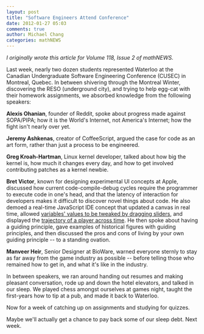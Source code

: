 ```yaml
---
layout: post
title: "Software Engineers Attend Conference"
date: 2012-01-27 05:03
comments: true
author: Michael Chang
categories: mathNEWS
---
```


 _I originally wrote this article for Volume 118, Issue 2 of mathNEWS._
 
Last week, nearly two dozen students represented Waterloo at the Canadian Undergraduate Software Engineering Conference (CUSEC) in Montreal, Quebec. In between shivering through the Montreal Winter, discovering the RESO (underground city), and trying to help egg-cat with their homework assignments, we absorbed knowledge from the following speakers:

**Alexis Ohanian**, founder of Reddit, spoke about progress made against SOPA/PIPA; how it is the World's Internet, not America's Internet; how the fight isn't nearly over yet.

**Jeremy Ashkenas**, creator of CoffeeScript, argued the case for code as an art form, rather than just a process to be engineered.

**Greg Kroah-Hartman**, Linux kernel developer, talked about how big the kernel is, how much it changes every day, and how to get involved contributing patches as a kernel newbie.

**Bret Victor**, known for designing experimental UI concepts at Apple, discussed how current code-compile-debug cycles require the programmer to execute code in one's head, and that the latency of interaction for developers makes it difficult to discover novel things about code. He also demoed a real-time JavaScript IDE concept that updated a canvas in real time, allowed [variables' values to be tweaked by dragging sliders](http://worrydream.com/ScrubbingCalculator/), and displayed the [trajectory of a player across time](http://worrydream.com/LadderOfAbstraction/). He then spoke about having a guiding principle, gave examples of historical figures with guiding principles, and then discussed the pros and cons of living by your own guiding principle -- to a standing ovation.

**Manveer Heir**, Senior Designer at BioWare, warned everyone sternly to stay as far away from the game industry as possible -- before telling those who remained how to get in, and what it's like in the industry.

In between speakers, we ran around handing out resumes and making pleasant conversation, rode up and down the hotel elevators, and talked in our sleep. We played chess amongst ourselves at games night, taught the first-years how to tip at a pub, and made it back to Waterloo.

Now for a week of catching up on assignments and studying for quizzes.

Maybe we'll actually get a chance to pay back some of our sleep debt. Next week.
